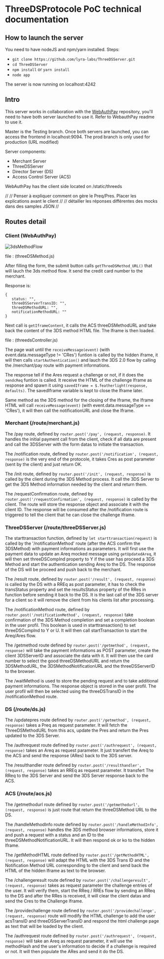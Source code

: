 # ThreeDSProtocole PoC technical documentation

## How to launch the server

You need to have nodeJS and npm/yarn installed.
Steps:

* `git clone https://github.com/lyra-labs/ThreeDSServer.git`
* `cd ThreeDSServer`
* `npm install` or `yarn install`
* `node app`

The server is now running on localhost:4242

## Intro

This server works in collaboration with the [WebAuthPay](https://github.com/lyra-labs/WebAuthPay) repository, you'll need to have both server launched to use it. Refer to WebauthPay readme to use it.

Master is the Testing branch. Once both servers are launched, you can access the frontend in localhost:9094.
The prod branch is only used for production (URL modified)

Server components:

* Merchant Server
* ThreeDSServer
* Director Server (DS)
* Access Control Server (ACS)

WebAuthPay has the client side located on /static/threeds

//
//  Penser à expliquer comment on gère le Preq/Pres. Placer les explications avant le client
//
// détailler les réponses différentes des mocks dans des samples JSON
//

## Routes detail

### Client (WebAuthPay)

![3dsMethodFlow](https://github.com/lyra-labs/ThreeDSServer/blob/master/Doc/threeDSMethodUML.png)

file : (threeDSMethod.js)

After filling the form, the submit button calls `getThreeDSMethod_URL()` that will lauch the 3ds method flow. It send the credit card number to the merchant.

Response is:

 ```javacript
{
    status: "",
    threeDSServerTransID: "",
    threeDSMethodURL: "",
    notificationMethodURL: ""
}
```

Next call is `getIframeContent`, it calls the ACS threeDSMethodURL and take back the content of the 3DS method HTML file. The Iframe is then loaded.

file : (threedsController.js)

The page wait until the `receiveMessage(event)` (with event.data.messageType != 'CRes') funtion is called by the hidden iframe, it will then calls `startAuthentication()`  and lauch the 3DS 2.0 flow by calling the /merchant/pay route with payment informations.

The response tell if the Ares request a challenge or not, if it does the `sendcReq` funtion is called. It receive the HTML of the challenge Iframe as response and spawn it using `savedIframe = $.featherlight(response, defaults)`.
The savedIframe variable is kept to close the Iframe later.

Same method as the 3DS method for the closing of the Iframe, the Iframe HTML will call `receiveMessage(event)` (with event.data.messageType == 'CRes'), it will then call the notificationURL and close the Iframe.

### Merchant (/route/merchant.js)

The /pay route, defined by `router.post('/pay', (request, response)`. It handles the initial payment call from the client, check if all data are present and call the 3DSServer with the form datas to initiate the transaction.

The /notification route, defined by `router.post('/notification', (request, response)` is the very end of the protocole, it takes Cres as post parameter (sent by the client) and just return OK.

The /init route, defined by `router.post('/init', (request, response)` is called by the client during the 3DS Method process. It call the 3DS Server to get the 3DS Method information needed by the client and return them.

The /requestConfirmation route, defined by `router.post('/requestConfirmation', (request, response)` is called by the client. The route will store the response object and associate it with the client ID. The response will be consumed after the /notification route is triggered to tell the client that he can close the challenge Iframe.

### ThreeDSServer (/route/threeDSServer.js)

The starttransaction function, defined by `let starttransaction(request)` is called by the '/notificationMethod' route (after the ACS confirm the 3DSMethod) with payment informations as parameters. It will first use the payment data to update an Areq mocked message using `getUpdatedAreq`, it will then set threeDSCompInd property to Y if the user has proceed a 3DS Method and start the authentication sending Areq to the DS. The response of the DS will be proceed and push back to the merchant.

The /result route, defined by `router.post('/result', (request, response)` is called by the DS with a RREq as post parameter, it has to check the transStatus property and set the resultsStatus property of the RRes in function before sending it back to the DS.
It is the last call of the 3DS server for a client so it will remove the client from his clients list after processing.

The /notificationMethod route, defined by `router.post('/notificationMethod', (request, response)` take confirmation of the 3DS Method completion and set a completion boolean in the user profil. This boolean is used in starttransaction() to set threeDSCompInd to Y or U.
It will then call startTransaction to start the Areq/Ares flow.

The /getmethod route defined by `router.post('/getmethod', (request, response)` will take the payment informations as POST parameter, create the client 3DSServerID and associate the data with it. It will then use the card number to select the good threeDSMethodURL and return the 3DSMethodURL, the 3DSMethodNotificationURL and the threeDSServerID to the browser.

The /waitMethod is used to store the pending request and to take additional payment informations. The response object is stored in the user profil. The user profil will then
be selected using the threeDSTransID in the /notificationMethod route.

### DS (/route/ds.js)

The /updatepres route defined by `router.post('/getmethod', (request, response)` takes a Preq as request parameter. It will fetch the ThreeDSMethodURL from this acs, update the Pres and return the Pres updated to the 3DS Server.

The /authrequest route defined by `router.post('/authrequest', (request, response)` takes an Areq as request parameter. It just transfert the Areq to the ACS and send the response (ARes) back to the 3DS server.

The /resulthandler route defined by `router.post('/resulthandler', (request, response)` takes an RREq as request parameter. It transfert The RReq to the 3DS Server and send the 3DS Server response back to the ACS.

### ACS (/route/acs.js)

The /getmethodurl route defined by `router.post('/getmethodurl', (request, response)` is just route that return the threeDSMethod URL to the DS.

The /handleMethodInfo route defined by `router.post('/handleMethodInfo', (request, response)` handles the 3DS method browser informations, store it and push a request with a status
and an ID to the threeDSMethodNotificationURL. It will then respond ok or ko to the hidden Iframe.

The /getMethodHTML route defined by `router.post('/getMethodHTML', (request, response)` will adapt the HTML with the 3DS Trans ID and the Notification Method URL corresponding to the client and send back the HTML of the hidden Iframe as text to the browser.

The /challengeresult route defined by `router.post('/challengeresult', (request, response)` takes as request parameter the challenge entries of the user. It will verify them, start
the RReq / RREs flow by sending an RReq to the DS and after the RRes is received, it will clear the client datas and send the Cres to the Challenge Iframe.

The /providechallenge route defined by `router.post('/providechallenge', (request, response)` route will modify the HTML challenge to add the user acsTransID and threeDSServerTransID and respond the html challenge page as text that will be loaded by the client.

The /authrequest route defined by `router.post('/authrequest', (request, response)` will take an Areq as request parameter, it will use the methodHash and the user's information to decide if a challenge is required or not. It will then populate the ARes and send it do the DS.